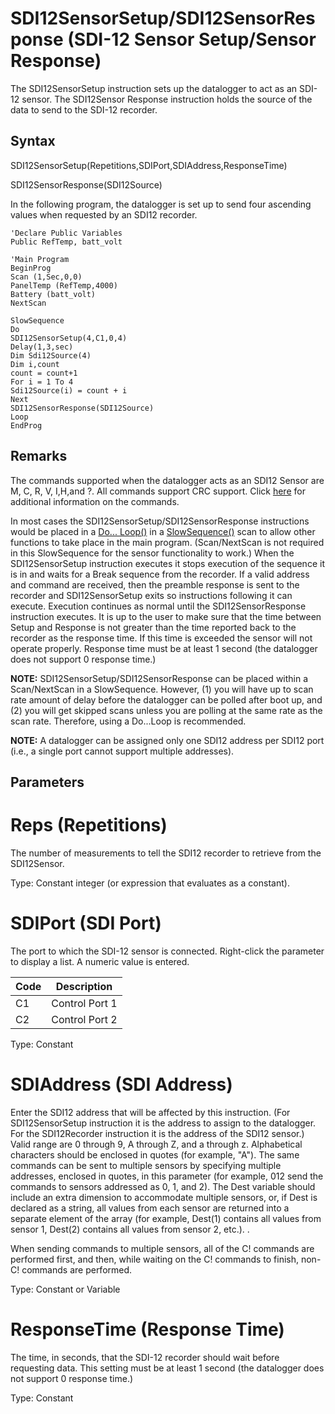 # SDI12SensorSetup/SDI12SensorResponse (SDI-12 Sensor Setup/Sensor Response)

The SDI12SensorSetup instruction sets up the datalogger to act as an SDI-12 sensor. The SDI12Sensor Response instruction holds the source of the data to send to the SDI-12 recorder.

## Syntax

SDI12SensorSetup(Repetitions,SDIPort,SDIAddress,ResponseTime)

SDI12SensorResponse(SDI12Source)

In the following program, the datalogger is set up to send four ascending values when requested by an SDI12 recorder.

```
'Declare Public Variables
Public RefTemp, batt_volt

'Main Program
BeginProg
Scan (1,Sec,0,0)
PanelTemp (RefTemp,4000)
Battery (batt_volt)
NextScan

SlowSequence
Do
SDI12SensorSetup(4,C1,0,4)
Delay(1,3,sec)
Dim Sdi12Source(4)
Dim i,count
count = count+1
For i = 1 To 4
Sdi12Source(i) = count + i
Next
SDI12SensorResponse(SDI12Source)
Loop
EndProg
```

## Remarks

The commands supported when the datalogger acts as an SDI12 Sensor are M, C, R, V, I,H,and ?. All commands support CRC support. Click [here](../Info/sdi12sensorsetupsupportedcommands.md) for additional information on the commands.

In most cases the SDI12SensorSetup/SDI12SensorResponse instructions would be placed in a [Do... Loop()](doloop.md) in a [SlowSequence()](slowsequence.md) scan to allow other functions to take place in the main program. (Scan/NextScan is not required in this SlowSequence for the sensor functionality to work.) When the SDI12SensorSetup instruction executes it stops execution of the sequence it is in and waits for a Break sequence from the recorder. If a valid address and command are received, then the preamble response is sent to the recorder and SDI12SensorSetup exits so instructions following it can execute. Execution continues as normal until the SDI12SensorResponse instruction executes. It is up to the user to make sure that the time between Setup and Response is not greater than the time reported back to the recorder as the response time. If this time is exceeded the sensor will not operate properly. Response time must be at least 1 second (the datalogger does not support 0 response time.)

**NOTE:** SDI12SensorSetup/SDI12SensorResponse can be placed within a Scan/NextScan in a SlowSequence. However, (1) you will have up to scan rate amount of delay before the datalogger can be polled after boot up, and (2) you will get skipped scans unless you are polling at the same rate as the scan rate. Therefore, using a Do...Loop is recommended.

**NOTE:** A datalogger can be assigned only one SDI12 address per SDI12 port (i.e., a single port cannot support multiple addresses).

## Parameters

# Reps (Repetitions)

The number of measurements to tell the SDI12 recorder to retrieve from the SDI12Sensor.

Type: Constant integer (or expression that evaluates as a constant).

# SDIPort (SDI Port)

The port to which the SDI-12 sensor is connected. Right-click the parameter to display a list. A numeric value is entered.

| Code | Description    |
| ---- | -------------- |
| C1   | Control Port 1 |
| C2   | Control Port 2 |

Type: Constant

# SDIAddress (SDI Address)

Enter the SDI12 address that will be affected by this instruction. (For SDI12SensorSetup instruction it is the address to assign to the datalogger. For the SDI12Recorder instruction it is the address of the SDI12 sensor.) Valid range are 0 through 9, A through Z, and a through z. Alphabetical characters should be enclosed in quotes (for example, "A"). The same commands can be sent to multiple sensors by specifying multiple addresses, enclosed in quotes, in this parameter (for example, 012 send the commands to sensors addressed as 0, 1, and 2). The Dest variable should include an extra dimension to accommodate multiple sensors, or, if Dest is declared as a string, all values from each sensor are returned into a separate element of the array (for example, Dest(1) contains all values from sensor 1, Dest(2) contains all values from sensor 2, etc.). .

When sending commands to multiple sensors, all of the C! commands are performed first, and then, while waiting on the C! commands to finish, non-C! commands are performed.

Type: Constant or Variable

# ResponseTime (Response Time)

The time, in seconds, that the SDI-12 recorder should wait before requesting data. This setting must be at least 1 second (the datalogger does not support 0 response time.)

Type: Constant
